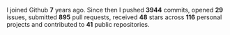 
I joined Github **7** years ago. Since then I pushed **3944** commits, opened **29** issues, submitted **895** pull requests, received **48** stars across **116** personal projects and contributed to **41** public repositories.
